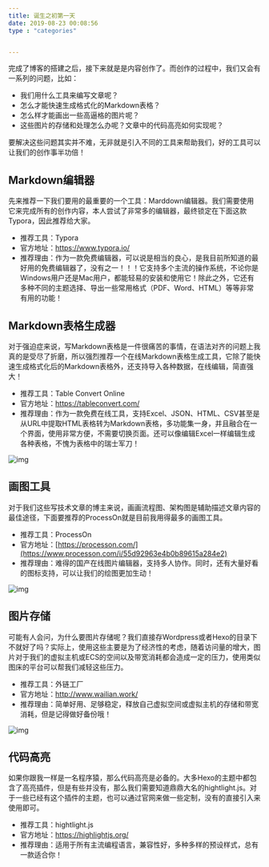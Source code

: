 ```yaml
---
title: 诞生之初第一天
date: 2019-08-23 00:08:56
type : "categories"


---
```




完成了博客的搭建之后，接下来就是是内容创作了。而创作的过程中，我们又会有一系列的问题，比如：

- 我们用什么工具来编写文章呢？
- 怎么才能快速生成格式化的Markdown表格？
- 怎么样才能画出一些高逼格的图片呢？
- 这些图片的存储和处理怎么办呢？文章中的代码高亮如何实现呢？

要解决这些问题其实并不难，无非就是引入不同的工具来帮助我们，好的工具可以让我们的创作事半功倍！

## Markdown编辑器

先来推荐一下我们要用的最重要的一个工具：Marddown编辑器。我们需要使用它来完成所有的创作内容，本人尝试了非常多的编辑器，最终锁定在下面这款Typora，因此推荐给大家。

- 推荐工具：Typora
- 官方地址：https://www.typora.io/
- 推荐理由：作为一款免费编辑器，可以说是相当的良心，是我目前所知道的最好用的免费编辑器了，没有之一！！！它支持多个主流的操作系统，不论你是Windows用户还是Mac用户，都能轻易的安装和使用它！除此之外，它还有多种不同的主题选择、导出一些常用格式（PDF、Word、HTML）等等非常有用的功能！

## Markdown表格生成器

对于强迫症来说，写Markdown表格是一件很痛苦的事情，在语法对齐的问题上我真的是受尽了折磨，所以强烈推荐一个在线Markdown表格生成工具，它除了能快速生成格式化后的Markdown表格外，还支持导入各种数据，在线编辑，简直强大！

- 推荐工具：Table Convert Online
- 官方地址：https://tableconvert.com/
- 推荐理由：作为一款免费在线工具，支持Excel、JSON、HTML、CSV甚至是从URL中提取HTML表格转为Markdown表格，多功能集一身，并且融合在一个界面，使用非常方便，不需要切换页面。还可以像编辑Excel一样编辑生成各种表格，不愧为表格中的瑞士军刀！

![img](http://ww2.sinaimg.cn/large/006tNc79gy1g5tfrx6iz5j30yg0kudhs.jpg)

## 画图工具

对于我们这些写技术文章的博主来说，画画流程图、架构图是辅助描述文章内容的最佳途径，下面要推荐的ProcessOn就是目前我用得最多的画图工具。

- 推荐工具：ProcessOn
- 官方地址：[https://processon.com/](https://www.processon.com/i/55d92963e4b0b89615a284e2)
- 推荐理由：难得的国产在线图片编辑器，支持多人协作。同时，还有大量好看的图标支持，可以让我们的绘图更加生动！

![img](http://ww1.sinaimg.cn/large/006tNc79gy1g5tfs42rkxj30m80e4wfc.jpg)

## 图片存储

可能有人会问，为什么要图片存储呢？我们直接存Wordpress或者Hexo的目录下不就好了吗？实际上，使用这些主要是为了经济性的考虑，随着访问量的增大，图片对于我们的虚拟主机或ECS的空间以及带宽消耗都会造成一定的压力，使用类似图床的平台可以帮我们减轻这些压力。

- 推荐工具：外链工厂
- 官方地址：http://www.wailian.work/
- 推荐理由：简单好用、足够稳定，释放自己虚拟空间或虚拟主机的存储和带宽消耗，但是记得做好备份哦！

![img](http://ww3.sinaimg.cn/large/006tNc79gy1g5tfseco1wj30m80cj752.jpg)

## 代码高亮

如果你跟我一样是一名程序猿，那么代码高亮是必备的。大多Hexo的主题中都包含了高亮插件，但是有些并没有，那么我们需要知道鼎鼎大名的hightlight.js。对于一些已经有这个插件的主题，也可以通过官网来做一些定制，没有的直接引入来使用即可。

- 推荐工具：hightlight.js
- 官方地址：https://highlightjs.org/
- 推荐理由：适用于所有主流编程语言，兼容性好，多种多样的预设样式，总有一款适合你！